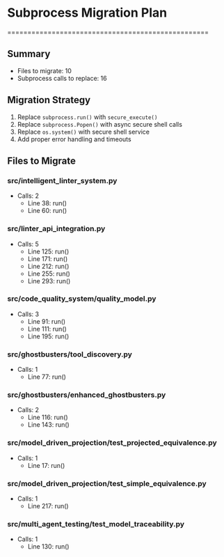 # Subprocess Migration Plan
==================================================

## Summary
- Files to migrate: 10
- Subprocess calls to replace: 16

## Migration Strategy
1. Replace `subprocess.run()` with `secure_execute()`
2. Replace `subprocess.Popen()` with async secure shell calls
3. Replace `os.system()` with secure shell service
4. Add proper error handling and timeouts

## Files to Migrate
### src/intelligent_linter_system.py
- Calls: 2
  - Line 38: run(<List>)
  - Line 60: run(<List>)

### src/linter_api_integration.py
- Calls: 5
  - Line 125: run(<Name>)
  - Line 171: run(<Name>)
  - Line 212: run(<Name>)
  - Line 255: run(<Name>)
  - Line 293: run(<Name>)

### src/code_quality_system/quality_model.py
- Calls: 3
  - Line 91: run(<List>)
  - Line 111: run(<List>)
  - Line 195: run(<List>)

### src/ghostbusters/tool_discovery.py
- Calls: 1
  - Line 77: run(<List>)

### src/ghostbusters/enhanced_ghostbusters.py
- Calls: 2
  - Line 116: run(<List>)
  - Line 143: run(<List>)

### src/model_driven_projection/test_projected_equivalence.py
- Calls: 1
  - Line 17: run(<List>)

### src/model_driven_projection/test_simple_equivalence.py
- Calls: 1
  - Line 217: run(<List>)

### src/multi_agent_testing/test_model_traceability.py
- Calls: 1
  - Line 130: run(<List>)
